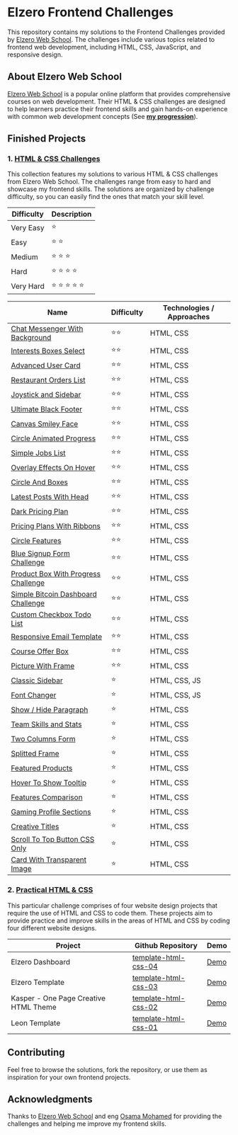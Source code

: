 # Elzero Frontend Challenges

This repository contains my solutions to the Frontend Challenges provided by [Elzero Web School](https://elzero.org/). The challenges include various topics related to frontend web development, including HTML, CSS, JavaScript, and responsive design.

## About Elzero Web School

[Elzero Web School](https://elzero.org/) is a popular online platform that provides comprehensive courses on web development. Their HTML & CSS challenges are designed to help learners practice their frontend skills and gain hands-on experience with common web development concepts (See **[my progression](https://github.com/mouatezbenariba/elzero-progression)**).

## Finished Projects

### 1. [HTML & CSS Challenges](https://elzero.org/category/challenges/front-end-challenges/)

This collection features my solutions to various HTML & CSS challenges from Elzero Web School. The challenges range from easy to hard and showcase my frontend skills. The solutions are organized by challenge difficulty, so you can easily find the ones that match your skill level.

| Difficulty | Description    |
| ---------- | -------------- |
| Very Easy  | ⭐             |
| Easy       | ⭐ ⭐          |
| Medium     | ⭐ ⭐ ⭐       |
| Hard       | ⭐ ⭐ ⭐ ⭐    |
| Very Hard  | ⭐ ⭐ ⭐ ⭐ ⭐ |

| Name                                                                                                                           | Difficulty | Technologies / Approaches |
| ------------------------------------------------------------------------------------------------------------------------------ | ---------- | ------------------------- |
| [Chat Messenger With Background](https://mouatezbenariba.github.io/Elzero-Frontend-Challenges/chat-messenger-with-background/) | ⭐⭐       | HTML, CSS                 |
| [Interests Boxes Select](https://mouatezbenariba.github.io/Elzero-Frontend-Challenges/interests-boxes-select/)                 | ⭐⭐       | HTML, CSS                 |
| [Advanced User Card](https://mouatezbenariba.github.io/Elzero-Frontend-Challenges/advanced-user-card/)                         | ⭐⭐       | HTML, CSS                 |
| [Restaurant Orders List](https://mouatezbenariba.github.io/Elzero-Frontend-Challenges/restaurant-orders-list/)                 | ⭐⭐       | HTML, CSS                 |
| [Joystick and Sidebar](https://mouatezbenariba.github.io/Elzero-Frontend-Challenges/joystick-and-sidebar/)                     | ⭐⭐       | HTML, CSS                 |
| [Ultimate Black Footer](https://mouatezbenariba.github.io/Elzero-Frontend-Challenges/ultimate-black-footer/)                   | ⭐⭐       | HTML, CSS                 |
| [Canvas Smiley Face](https://mouatezbenariba.github.io/Elzero-Frontend-Challenges/canvas-smiley-face/)                         | ⭐⭐       | HTML, CSS                 |
| [Circle Animated Progress](https://mouatezbenariba.github.io/Elzero-Frontend-Challenges/circle-animated-progress/)             | ⭐⭐       | HTML, CSS                 |
| [Simple Jobs List](https://mouatezbenariba.github.io/Elzero-Frontend-Challenges/simple-jobs-list/)                             | ⭐⭐       | HTML, CSS                 |
| [Overlay Effects On Hover](https://mouatezbenariba.github.io/Elzero-Frontend-Challenges/overlay-effects-on-hover/)             | ⭐⭐       | HTML, CSS                 |
| [Circle And Boxes](https://mouatezbenariba.github.io/Elzero-Frontend-Challenges/circle-and-boxes/)                             | ⭐⭐       | HTML, CSS                 |
| [Latest Posts With Head](https://mouatezbenariba.github.io/Elzero-Frontend-Challenges/latest-posts-with-head/)                 | ⭐⭐       | HTML, CSS                 |
| [Dark Pricing Plan](https://mouatezbenariba.github.io/Elzero-Frontend-Challenges/dark-pricing-plan/)                           | ⭐⭐       | HTML, CSS                 |
| [Pricing Plans With Ribbons](https://mouatezbenariba.github.io/Elzero-Frontend-Challenges/pricing-plans-with-ribbons/)         | ⭐⭐       | HTML, CSS                 |
| [Circle Features](https://mouatezbenariba.github.io/Elzero-Frontend-Challenges/circle-features/)                               | ⭐⭐       | HTML, CSS                 |
| [Blue Signup Form Challenge](https://mouatezbenariba.github.io/Elzero-Frontend-Challenges/blue-signup-form/)                   | ⭐⭐       | HTML, CSS                 |
| [Product Box With Progress Challenge](https://mouatezbenariba.github.io/Elzero-Frontend-Challenges/product-box-with-progress/) | ⭐⭐       | HTML, CSS                 |
| [Simple Bitcoin Dashboard Challenge](https://mouatezbenariba.github.io/Elzero-Frontend-Challenges/bitcoin-dashboard/)          | ⭐⭐       | HTML, CSS                 |
| [Custom Checkbox Todo List](https://mouatezbenariba.github.io/Elzero-Frontend-Challenges/custom-checkbox-todo-list/)           | ⭐⭐       | HTML, CSS                 |
| [Responsive Email Template](https://mouatezbenariba.github.io/Elzero-Frontend-Challenges/responsive-email-template/)           | ⭐⭐       | HTML, CSS                 |
| [Course Offer Box](https://mouatezbenariba.github.io/Elzero-Frontend-Challenges/course-offer-box/)                             | ⭐⭐       | HTML, CSS                 |
| [Picture With Frame](https://mouatezbenariba.github.io/Elzero-Frontend-Challenges/picture-with-frame/)                         | ⭐⭐       | HTML, CSS                 |
| [Classic Sidebar](https://mouatezbenariba.github.io/Elzero-Frontend-Challenges/classic-sidebar/)                               | ⭐         | HTML, CSS, JS             |
| [Font Changer](https://mouatezbenariba.github.io/Elzero-Frontend-Challenges/font-changer/)                                     | ⭐         | HTML, CSS, JS             |
| [Show / Hide Paragraph](https://mouatezbenariba.github.io/Elzero-Frontend-Challenges/show-hide-paragraph/)                     | ⭐         | HTML, CSS                 |
| [Team Skills and Stats](https://mouatezbenariba.github.io/Elzero-Frontend-Challenges/team-skills-and-stats/)                   | ⭐         | HTML, CSS                 |
| [Two Columns Form](https://mouatezbenariba.github.io/Elzero-Frontend-Challenges/two-columns-form/)                             | ⭐         | HTML, CSS                 |
| [Splitted Frame](https://mouatezbenariba.github.io/Elzero-Frontend-Challenges/splitted-frame/)                                 | ⭐         | HTML, CSS                 |
| [Featured Products](https://mouatezbenariba.github.io/Elzero-Frontend-Challenges/featured-products/)                           | ⭐         | HTML, CSS                 |
| [Hover To Show Tooltip](https://mouatezbenariba.github.io/Elzero-Frontend-Challenges/hover-to-show-tooltip/)                   | ⭐         | HTML, CSS                 |
| [Features Comparison](https://mouatezbenariba.github.io/Elzero-Frontend-Challenges/features-comparison/)                       | ⭐         | HTML, CSS                 |
| [Gaming Profile Sections](https://mouatezbenariba.github.io/Elzero-Frontend-Challenges/gaming-profile-sections/)               | ⭐         | HTML, CSS                 |
| [Creative Titles](https://mouatezbenariba.github.io/Elzero-Frontend-Challenges/creative-titles/)                               | ⭐         | HTML, CSS                 |
| [Scroll To Top Button CSS Only](https://mouatezbenariba.github.io/Elzero-Frontend-Challenges/scroll-to-top-button/)            | ⭐         | HTML, CSS                 |
| [Card With Transparent Image](https://mouatezbenariba.github.io/Elzero-Frontend-Challenges/card-with-transparent-image/)       | ⭐         | HTML, CSS                 |

### 2. [Practical HTML & CSS](https://elzero.org/practical-html-css/)

This particular challenge comprises of four website design projects that require the use of HTML and CSS to code them. These projects aim to provide practice and improve skills in the areas of HTML and CSS by coding four different website designs.

| Project                               | Github Repository                                                               | Demo                                                            |
| ------------------------------------- | ------------------------------------------------------------------------------- | --------------------------------------------------------------- |
| Elzero Dashboard                      | [template-html-css-04](https://github.com/mouatezbenariba/template-html-css-04) | [Demo](https://mouatezbenariba.github.io/template-html-css-04/) |
| Elzero Template                       | [template-html-css-03](https://github.com/mouatezbenariba/template-html-css-03) | [Demo](https://mouatezbenariba.github.io/template-html-css-03/) |
| Kasper - One Page Creative HTML Theme | [template-html-css-02](https://github.com/mouatezbenariba/template-html-css-02) | [Demo](https://mouatezbenariba.github.io/template-html-css-02/) |
| Leon Template                         | [template-html-css-01](https://github.com/mouatezbenariba/template-html-css-01) | [Demo](https://mouatezbenariba.github.io/template-html-css-01/) |

## Contributing

Feel free to browse the solutions, fork the repository, or use them as inspiration for your own frontend projects.

## Acknowledgments

Thanks to [Elzero Web School](https://github.com/ElzeroWebSchool) and eng [Osama Mohamed](https://github.com/OsamaElzero) for providing the challenges and helping me improve my frontend skills.
